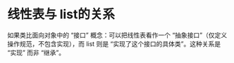 # 线性表与 list的关系
如果类比面向对象中的 “接口” 概念：可以把线性表看作一个 “抽象接口”（仅定义操作规范，不包含实现），而 list 则是 “实现了这个接口的具体类”。这种关系是 “实现” 而非 “继承”。